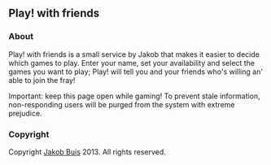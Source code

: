 ## Play! with friends

### About

Play! with friends is a small service by Jakob that makes it easier to decide which games to play. Enter your name, set your availability and select the games you want to play; Play! will tell you and your friends who's willing an' able to join the fray!

Important: keep this page open while gaming! To prevent stale information, non-responding users will be purged from the system with extreme prejudice.

### Copyright
Copyright [Jakob Buis](http://www.jakobbuis.com) 2013. All rights reserved.